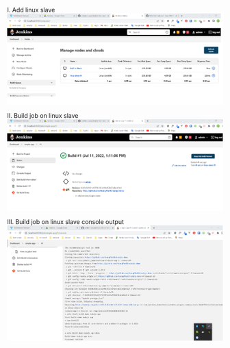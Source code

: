 I. Add linux slave
![1](images/1.png)

II. Build job on linux slave
![2](images/2.png)

III. Build job on linux slave console output
![3](images/3.png)